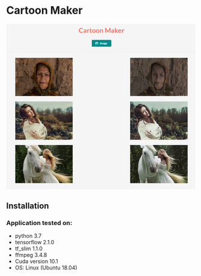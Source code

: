 # Cartoon Maker

<img src="https://github.com/atugharajohn/cartoon-maker/blob/main/assets/1.png">

## Installation

### Application tested on:

- python 3.7
- tensorflow 2.1.0 
- tf_slim 1.1.0
- ffmpeg 3.4.8
- Cuda version 10.1
- OS: Linux (Ubuntu 18.04)

